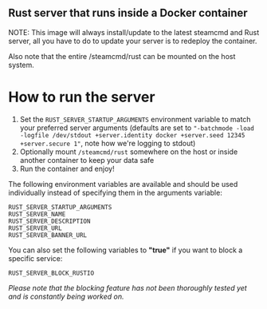 ## Rust server that runs inside a Docker container

NOTE: This image will always install/update to the latest steamcmd and Rust server, all you have to do to update your server is to redeploy the container.

Also note that the entire /steamcmd/rust can be mounted on the host system.

# How to run the server
1. Set the ```RUST_SERVER_STARTUP_ARGUMENTS``` environment variable to match your preferred server arguments (defaults are set to ```"-batchmode -load -logfile /dev/stdout +server.identity docker +server.seed 12345 +server.secure 1"```, note how we're logging to stdout)
2. Optionally mount ```/steamcmd/rust``` somewhere on the host or inside another container to keep your data safe
3. Run the container and enjoy!

The following environment variables are available and should be used individually instead of specifying them in the arguments variable:
```
RUST_SERVER_STARTUP_ARGUMENTS
RUST_SERVER_NAME
RUST_SERVER_DESCRIPTION
RUST_SERVER_URL
RUST_SERVER_BANNER_URL
```

You can also set the following variables to **"true"** if you want to block a specific service:
```
RUST_SERVER_BLOCK_RUSTIO
```
*Please note that the blocking feature has not been thoroughly tested yet and is constantly being worked on.*
